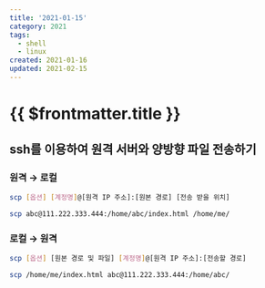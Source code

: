 ```yaml
---
title: '2021-01-15'
category: 2021
tags:
  - shell
  - linux
created: 2021-01-16
updated: 2021-02-15
---
```


# {{ $frontmatter.title }}

## ssh를 이용하여 원격 서버와 양방향 파일 전송하기

### 원격 → 로컬

```bash
scp [옵션] [계정명]@[원격 IP 주소]:[원본 경로] [전송 받을 위치]
```

```bash
scp abc@111.222.333.444:/home/abc/index.html /home/me/
```

### 로컬 → 원격

```bash
scp [옵션] [원본 경로 및 파일] [계정명]@[원격 IP 주소]:[전송할 경로]
```

```bash
scp /home/me/index.html abc@111.222.333.444:/home/abc/
```
